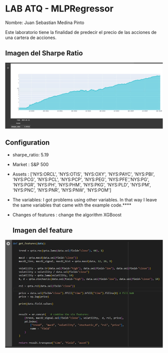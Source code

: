 # LAB ATQ - MLPRegressor
Nombre: Juan Sebastian Medina Pinto

Este laboratorio tiene la finalidad de predecir el precio de las acciones de una cartera de acciones.


## Imagen del Sharpe Ratio
![alt text](a4e6fce9-3927-4511-9311-21c541b5ecce.jpg)

## Configuration
* sharpe_ratio: 5.19

* Market : S&P 500

* Assets : ['NYS:ORCL', 'NYS:OTIS', 'NYS:OXY', 'NYS:PAYC', 'NYS:PBI', 'NYS:PCG', 'NYS:PCL', 'NYS:PCP', 'NYS:PEG', 'NYS:PFE','NYS:PG', 'NYS:PGR', 'NYS:PH', 'NYS:PHM', 'NYS:PKG', 'NYS:PLD', 'NYS:PM', 'NYS:PNC', 'NYS:PNR', 'NYS:PNW', 'NYS:POM']

* The variables: I got problems using other variables. In that way I leave the same variables that came with the example code.****

* Changes of features : change the algorithm XGBoost

  ## Imagen del feature 
![alt text](caph2.jpg)
